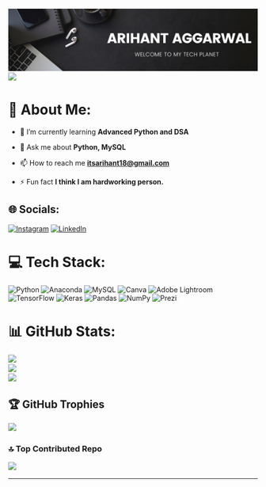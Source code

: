 ![logo](https://github.com/its-arihant/its-arihant/blob/main/GitHub%20banner.png)
[![](https://visitcount.itsvg.in/api?id=its-arihant&icon=0&color=0)](https://visitcount.itsvg.in)
# 💫 About Me:
- 🌱 I’m currently learning **Advanced Python and DSA**

- 💬 Ask me about **Python, MySQL**

- 📫 How to reach me **itsarihant18@gmail.com**

- ⚡ Fun fact **I think I am hardworking person.**


## 🌐 Socials:
[![Instagram](https://img.shields.io/badge/Instagram-%23E4405F.svg?logo=Instagram&logoColor=white)](https://instagram.com/arihant_1808) [![LinkedIn](https://img.shields.io/badge/LinkedIn-%230077B5.svg?logo=linkedin&logoColor=white)](https://linkedin.com/in/https://linkedin.com/in/https://www.linkedin.com/in/arihant-aggarwal-3a60851b5/) 

# 💻 Tech Stack:
![Python](https://img.shields.io/badge/python-3670A0?style=plastic&logo=python&logoColor=ffdd54) ![Anaconda](https://img.shields.io/badge/Anaconda-%2344A833.svg?style=plastic&logo=anaconda&logoColor=white) ![MySQL](https://img.shields.io/badge/mysql-%2300f.svg?style=plastic&logo=mysql&logoColor=white) ![Canva](https://img.shields.io/badge/Canva-%2300C4CC.svg?style=plastic&logo=Canva&logoColor=white) ![Adobe Lightroom](https://img.shields.io/badge/Adobe%20Lightroom-31A8FF.svg?style=plastic&logo=Adobe%20Lightroom&logoColor=white) ![TensorFlow](https://img.shields.io/badge/TensorFlow-%23FF6F00.svg?style=plastic&logo=TensorFlow&logoColor=white) ![Keras](https://img.shields.io/badge/Keras-%23D00000.svg?style=plastic&logo=Keras&logoColor=white) ![Pandas](https://img.shields.io/badge/pandas-%23150458.svg?style=plastic&logo=pandas&logoColor=white) ![NumPy](https://img.shields.io/badge/numpy-%23013243.svg?style=plastic&logo=numpy&logoColor=white) ![Prezi](https://img.shields.io/badge/Prezi-%23000000.svg?style=plastic&logo=Prezi&logoColor=white)
# 📊 GitHub Stats:
![](https://github-readme-stats.vercel.app/api?username=its-arihant&theme=dark&hide_border=false&include_all_commits=false&count_private=false)<br/>
![](https://github-readme-streak-stats.herokuapp.com/?user=its-arihant&theme=dark&hide_border=false)<br/>
![](https://github-readme-stats.vercel.app/api/top-langs/?username=its-arihant&theme=dark&hide_border=false&include_all_commits=false&count_private=false&layout=compact)

## 🏆 GitHub Trophies
![](https://github-profile-trophy.vercel.app/?username=its-arihant&theme=radical&no-frame=false&no-bg=true&margin-w=4)

### 🔝 Top Contributed Repo
![](https://github-contributor-stats.vercel.app/api?username=its-arihant&limit=5&theme=dark&combine_all_yearly_contributions=true)

---


<!-- Proudly created with GPRM ( https://gprm.itsvg.in ) -->
